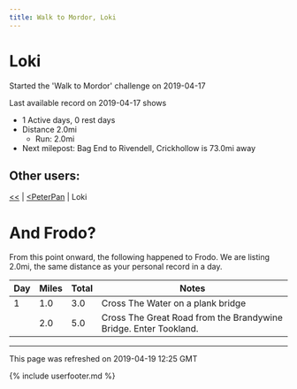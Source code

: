 ```yaml
---
title: Walk to Mordor, Loki
---
```


# Loki

Started the 'Walk to Mordor' challenge on 2019-04-17

Last available record on 2019-04-17 shows
* 1 Active days, 0 rest days
* Distance 2.0mi
  * Run: 2.0mi
* Next milepost: Bag End to Rivendell, Crickhollow is 73.0mi away

## Other users:

[\<\<](PeterPan.md) \| [\<PeterPan](PeterPan.md) \| Loki

# And Frodo?
From this point onward, the following happened to Frodo.
We are listing 2.0mi, the same distance as your personal record in a day.

| Day | Miles | Total | Notes |
| --- | --- | --- | --- |
| 1 | 1.0 | 3.0 | Cross The Water on a plank bridge |
|   | 2.0 | 5.0 | Cross The Great Road from the Brandywine Bridge. Enter Tookland. |


---
This page was refreshed on 2019-04-19 12:25 GMT

{% include userfooter.md %}
